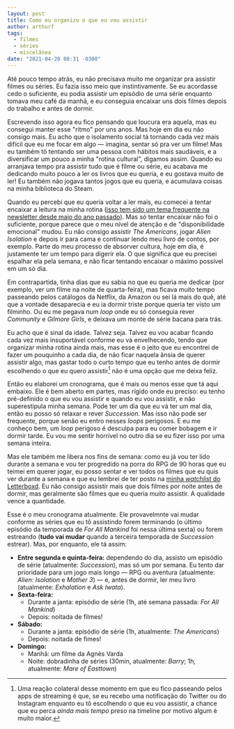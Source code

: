 ```yaml
---
layout: post
title: Como eu organizo o que eu vou assistir
author: arthurf
tags:
  - filmes
  - séries
  - miscelânea
date: "2021-04-20 08:31 -0300"
---
```


Até pouco tempo atrás, eu não precisava muito me organizar pra assistir filmes ou séries. Eu fazia isso meio que instintivamente. Se eu acordasse cedo o suficiente, eu podia assistir um episódio de uma série enquanto tomava meu café da manhã, e eu conseguia encaixar uns dois filmes depois do trabalho e antes de dormir.

Escrevendo isso agora eu fico pensando que loucura era aquela, mas eu consegui manter esse "ritmo" por uns anos. Mas hoje em dia eu não consigo mais. Eu acho que o isolamento social tá tornando cada vez mais difícil que eu me focar em algo &mdash; imagina, sentar só pra ver um filme! Mas eu também tô tentando ser uma pessoa com hábitos mais saudáveis, e a diversificar um pouco a minha "rotina cultural", digamos assim. Quando eu arranjava tempo pra assistir tudo que é filme ou série, eu acabava me dedicando muito pouco a ler os livros que eu queria, e eu gostava muito de ler! Eu também não jogava tantos jogos que eu queria, e acumulava coisas na minha biblioteca do Steam.

Quando eu percebi que eu queria voltar a ler mais, eu comecei a tentar encaixar a leitura na minha rotina ([isso tem sido um tema frequente na newsletter desde maio do ano passado](https://tinyletter.com/paomortadela/letters/qual-a-melhor-hora-pra-ler)). Mas só tentar encaixar não foi o suficiente, porque parece que o meu nível de atenção e de "disponibilidade emocional" mudou. Eu não consigo assistir _The Americans_, jogar _Alien Isolation_ e depois ir para cama e continuar lendo meu livro de contos, por exemplo. Parte do meu processo de absorver cultura, hoje em dia, é justamente ter um tempo para digerir ela. O que significa que eu precisei espalhar ela pela semana, e não ficar tentando encaixar o máximo possível em um só dia.

Em contrapartida, tinha dias que eu sabia no que eu queria me dedicar (por exemplo, ver um filme na noite de quarta-feira), mas ficava muito tempo passeando pelos catálogos da Netflix, da Amazon ou sei lá mais do quê, até que a vontade desaparecia e eu ia dormir triste porque queria ter visto um filminho. Ou eu me pegava num _loop_ onde eu só conseguia rever _Community_ e _Gilmore Girls_, e deixava um monte de série bacana para trás.

Eu acho que é sinal da idade. Talvez seja. Talvez eu vou acabar ficando cada vez mais insuportável conforme eu vá envelhecendo, tendo que organizar minha rotina ainda mais, mas esse é o jeito que eu encontrei de fazer um pouquinho a cada dia, de não ficar naquela ânsia de querer assistir algo, mas gastar todo o curto tempo que eu tenho antes de dormir escolhendo o que eu quero assistir[^1] não é uma opção que me deixa feliz.

Então eu elaborei um cronograma, que é mais ou menos esse que tá aqui embaixo. Ele é bem aberto em partes, mas rígido onde eu preciso: eu tenho pré-definido o que eu vou assistir e quando eu vou assistir, e não superestipula minha semana. Pode ter um dia que eu vá ter um mal dia, então eu posso só relaxar e rever _Succession_. Mas isso não pode ser frequente, porque senão eu entro nesses _loops_ perigosos. E eu me conheço bem, um _loop_ perigoso é desculpa para eu comer bobagem e ir dormir tarde. Eu vou me sentir horrível no outro dia se eu fizer isso por uma semana inteira.

Mas ele também me libera nos fins de semana: como eu já vou ter lido durante a semana e vou ter progredido na porra do RPG de 90 horas que eu teimei em querer jogar, eu posso sentar e ver todos os filmes que eu quis ver durante a semana e que eu lembrei de ter posto na [minha _watchlist_ do Letterboxd](https://letterboxd.com/arthrfrts/watchlist/). Eu não consigo assistir mais que dois filmes por noite antes de dormir, mas geralmente são filmes que eu queria _muito_ assistir. A qualidade vence a quantidade.

Esse é o meu cronograma atualmente. Ele provavelmnte vai mudar conforme as séries que eu tô assistindo forem terminando (o último episódio da temporada de _For All Mankind_ foi nessa última sexta) ou forem estreando (**tudo vai mudar** quando a terceira temporada de _Succession_ estrear). Mas, por enquanto, ele tá assim:

- **Entre segunda e quinta-feira:** dependendo do dia, assisto um episódio de série (atualmente: _Succession_), mas só um por semana. Eu tento dar prioridade para um jogo mais longo &mdash; RPG ou aventura (atualmente: _Alien: Isolation_ e _Mother 3_) &mdash; e, antes de dormir, ler meu livro (atualmente: _Exhalation_ e _Ask Iwata_).
- **Sexta-feira:**
  - Durante a janta: episódio de série (1h, até semana passada: _For All Mankind_)
  - Depois: noitada de filmes!
- **Sábado:**
  - Durante a janta: episódio de série (1h, atualmente: _The Americans_)
  - Depois: noitada de fimes!
- **Domingo:**
  - Manhã: um filme da Agnès Varda
  - Noite: dobradinha de séries (30min, atualmente: _Barry_; 1h, atualmente: _Mare of Easttown_)

[^1]: Uma reação colateral desse momento em que eu fico passeando pelos apps de streaming é que, se eu recebo uma notificação do Twitter ou do Instagram enquanto eu tô escolhendo o que eu vou assistir, a chance que eu perca _ainda mais tempo_ preso na timeline por motivo algum é muito maior.
